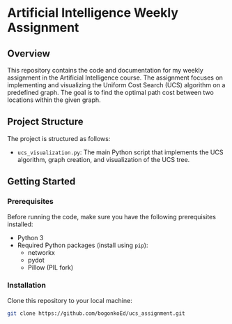 # Artificial Intelligence Weekly Assignment

## Overview

This repository contains the code and documentation for my weekly assignment in the Artificial Intelligence course. The assignment focuses on implementing and visualizing the Uniform Cost Search (UCS) algorithm on a predefined graph. The goal is to find the optimal path cost between two locations within the given graph.

## Project Structure

The project is structured as follows:

- `ucs_visualization.py`: The main Python script that implements the UCS algorithm, graph creation, and visualization of the UCS tree.

## Getting Started

### Prerequisites

Before running the code, make sure you have the following prerequisites installed:

- Python 3
- Required Python packages (install using `pip`):
  - networkx
  - pydot
  - Pillow (PIL fork)
  
### Installation

Clone this repository to your local machine:

```bash
git clone https://github.com/bogonkoEd/ucs_assignment.git
